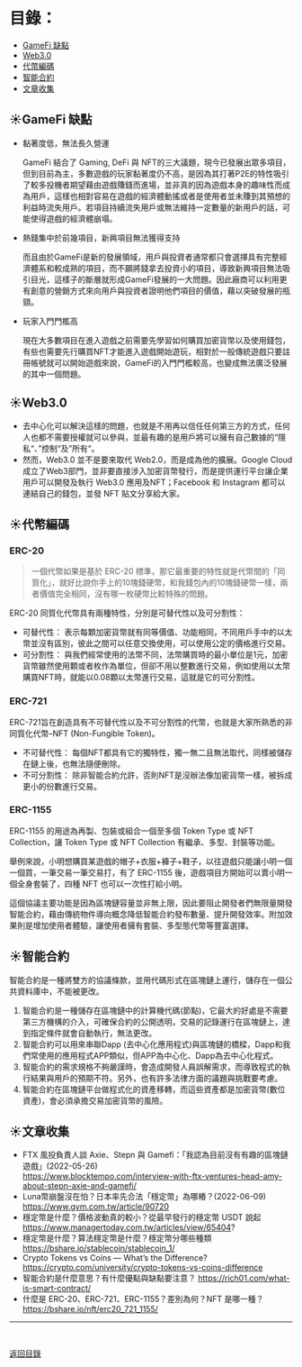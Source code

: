 # 目錄：

* [GameFi 缺點](#1)
* [Web3.0](#2)
* [代幣編碼](#3)
* [智能合約](#4)
* [文章收集](#5)

<span id="1"></span>

## :sunny:GameFi 缺點

* 黏著度低，無法長久營運

  GameFi 結合了 Gaming, DeFi 與 NFT的三大議題，現今已發展出眾多項目，但到目前為主，多數遊戲的玩家黏著度仍不高，是因為其打著P2E的特性吸引了較多投機者期望藉由遊戲賺錢而進場，並非真的因為遊戲本身的趣味性而成為用戶，這樣也相對容易在遊戲的經濟體動搖或者是使用者並未賺到其預想的利益時流失用戶。若項目持續流失用戶或無法維持一定數量的新用戶的話，可能使得遊戲的經濟體崩塌。
* 熱錢集中於前幾項目，新興項目無法獲得支持

  而且由於GameFi是新的發展領域，用戶與投資者通常都只會選擇具有完整經濟體系和較成熟的項目，而不願將錢拿去投資小的項目，導致新興項目無法吸引目光，這樣子的斷層就形成GameFi發展的一大問題。因此廠商可以利用更有創意的營銷方式來向用戶與投資者證明他們項目的價值，藉以突破發展的瓶頸。
* 玩家入門門檻高

  現在大多數項目在進入遊戲之前需要先學習如何購買加密貨幣以及使用錢包，有些也需要先行購買NFT才能進入遊戲開始遊玩，相對於一般傳統遊戲只要註冊帳號就可以開始遊戲來說，GameFi的入門門檻較高，也變成無法廣泛發展的其中一個問題。

<span id="2"></span>

## :sunny:Web3.0

* 去中心化可以解決這樣的問題，也就是不用再以信任任何第三方的方式，任何人也都不需要授權就可以參與，並最有趣的是用戶將可以擁有自己數據的“隱私“、”控制“及”所有“。
* 然而，Web3.0 並不是要來取代 Web2.0，而是成為他的擴展。Google Cloud 成立了Web3部門，並非要直接涉入加密貨幣發行，而是提供運行平台讓企業用戶可以開發及執行 Web3.0 應用及NFT；Facebook 和 Instagram 都可以連結自己的錢包，並發 NFT 貼文分享給大家。

<span id="3"></span>

## :sunny:代幣編碼

### ERC-20

> 一個代幣如果是基於 ERC-20 標準，那它最重要的特性就是代幣間的「同質化」，就好比說你手上的10塊錢硬幣，和我錢包內的10塊錢硬幣一樣，兩者價值完全相同，沒有哪一枚硬幣比較特殊的問題。

ERC-20 同質化代幣具有兩種特性，分別是可替代性以及可分割性：

* 可替代性：
  表示每顆加密貨幣就有同等價值、功能相同，不同用戶手中的以太幣並沒有區別，彼此之間可以任意交換使用，可以使用公定的價格進行交易。
* 可分割性：
  與我們經常使用的法幣不同，法幣購買時的最小單位是1元，加密貨幣雖然使用顆或者枚作為單位，但卻不用以整數進行交易，例如使用以太幣購買NFT時，就能以0.08顆以太幣進行交易，這就是它的可分割性。

### ERC-721

ERC-721旨在創造具有不可替代性以及不可分割性的代幣，也就是大家所熟悉的非同質化代幣–NFT (Non-Fungible Token)。

* 不可替代性：
  每個NFT都具有它的獨特性，獨一無二且無法取代，同樣被儲存在鏈上後，也無法隨便刪除。
* 不可分割性：
  除非智能合約允許，否則NFT是沒辦法像加密貨幣一樣，被拆成更小的份數進行交易。

### ERC-1155

ERC-1155 的用途為再製、包裝或組合一個至多個 Token Type 或 NFT Collection，讓 Token Type 或 NFT Collection 有繼承、多型、封裝等功能。

舉例來說，小明想購買某遊戲的帽子+衣服+褲子+鞋子，以往遊戲只能讓小明一個一個買，一筆交易一筆交易打，有了 ERC-1155 後，遊戲項目方開始可以賣小明一個全身套裝了，四種 NFT 也可以一次性打給小明。

這個協議主要功能是因為區塊鏈容量並非無上限，因此要阻止開發者們無限量開發智能合約，藉由傳統物件導向概念降低智能合約發布數量、提升開發效率。附加效果則是增加使用者體驗，讓使用者擁有套裝、多型態代幣等豐富選擇。

<span id="4"></span>

## :sunny:智能合約

智能合約是一種將雙方的協議條款，並用代碼形式在區塊鏈上運行，儲存在一個公共資料庫中，不能被更改。

1. 智能合約是一種儲存在區塊鏈中的計算機代碼(節點)，它最大的好處是不需要第三方機構的介入，可確保合約的公開透明，交易的記錄運行在區塊鏈上，達到指定條件就會自動執行，無法更改。
2. 智能合約可以用來串聯Dapp (去中心化應用程式)與區塊鏈的橋樑，Dapp和我們常使用的應用程式APP類似，但APP為中心化、Dapp為去中心化程式。
3. 智能合約的需求規格不夠嚴謹時，會造成開發人員誤解需求，而導致程式的執行結果與用戶的預期不符。另外，也有許多法律方面的議題與挑戰要考慮。
4. 智能合約在區塊鏈平台做程式化的資產移轉，而這些資產都是加密貨幣(數位資產)，會必須承擔交易加密貨幣的風險。



<span id="5"></span>

## :sunny:文章收集
* FTX 風投負責人談 Axie、Stepn 與 Gamefi：「我認為目前沒有有趣的區塊鏈遊戲」(2022-05-26)  
https://www.blocktempo.com/interview-with-ftx-ventures-head-amy-about-stepn-axie-and-gamefi/
* Luna幣崩盤沒在怕？日本率先合法「穩定幣」為哪樁？(2022-06-09) 
https://www.gvm.com.tw/article/90720
* 穩定幣是什麼？價格波動真的較小？從最早發行的穩定幣 USDT 說起    
https://www.managertoday.com.tw/articles/view/65404?
* 穩定幣是什麼？算法穩定幣是什麼？穩定幣分哪些種類   
https://bshare.io/stablecoin/stablecoin_1/
* Crypto Tokens vs Coins — What’s the Difference?  
https://crypto.com/university/crypto-tokens-vs-coins-difference
* 智能合約是什麼意思？有什麼優點與缺點要注意？
	https://rich01.com/what-is-smart-contract/
* 什麼是 ERC-20、ERC-721、ERC-1155？差別為何？NFT 是哪一種？  
https://bshare.io/nft/erc20_721_1155/





---

<br>

[返回目錄](https://github.com/BricL/ericsplayground/blob/main/README.md)
